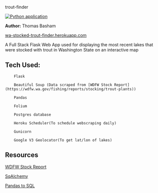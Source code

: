 trout-finder

[![Python application](https://github.com/Thomas-Basham/wa-stocked-trout-finder/actions/workflows/python-app.yml/badge.svg?branch=main)](https://github.com/Thomas-Basham/wa-stocked-trout-finder/actions/workflows/python-app.yml)

**Author:** Thomas Basham

[wa-stocked-trout-finder.herokuapp.com](https://wa-stocked-trout-finder.herokuapp.com)

A Full Stack Flask Web App used for displaying the most recent lakes that were stocked with trout in Washington State on an interactive map

## Tech Used: 

        Flask
        
        Beautiful Soup (Data scraped from [WDFW Stock Report](https://wdfw.wa.gov/fishing/reports/stocking/trout-plants))
        
        Pandas
        
        Folium
        
        Postgres database
        
        Heroku Scheduler(To schedule webscraping daily)
        
        Gunicorn
        
        Google V3 Geolocator(To get lat/lon of lakes)



## Resources
[WDFW Stock Report](https://wdfw.wa.gov/fishing/reports/stocking/trout-plants)

[SqAlchemy](https://flask-sqlalchemy.palletsprojects.com/en/2.x/quickstart/)

[Pandas to SQL](https://towardsdatascience.com/upload-your-pandas-dataframe-to-your-database-10x-faster-eb6dc6609ddf)
